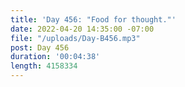 ```yaml
---
title: 'Day 456: "Food for thought."'
date: 2022-04-20 14:35:00 -07:00
file: "/uploads/Day-B456.mp3"
post: Day 456
duration: '00:04:38'
length: 4158334
---
```


